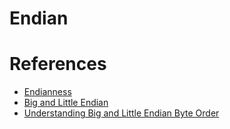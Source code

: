 # Endian




# References
* [Endianness](https://en.wikipedia.org/wiki/Endianness)
* [Big and Little Endian](https://www.cs.umd.edu/class/sum2003/cmsc311/Notes/Data/endian.html)
* [Understanding Big and Little Endian Byte Order](https://betterexplained.com/articles/understanding-big-and-little-endian-byte-order/)
